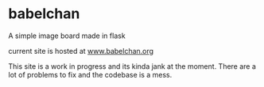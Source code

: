 # babelchan
A simple image board made in flask

current site is hosted at www.babelchan.org

This site is a work in progress and its kinda jank at the moment.
There are a lot of problems to fix and the codebase is a mess.
